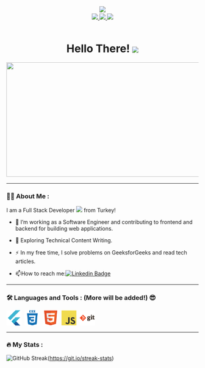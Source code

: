 <div id="header" align="center">
  <img src="https://media.giphy.com/media/iIqmM5tTjmpOB9mpbn/giphy.gif" width="250"/>
</div>

<div id="badges" align="center">
  <a href="https://twitter.com/berkebenbuyrun"> 
    <img src="https://img.shields.io/badge/Twitter-blue?logo=twitter&style=for-the-badge"/>
  </a>
  
  <a href="https://www.instagram.com/s.berke.b/"> 
    <img src="https://img.shields.io/badge/Instagram-purple?logo=instagram&logoColor=white&style=for-the-badge"/>
  </a>
  
  <a href="https://www.linkedin.com/in/berke-babao%C4%9Flu-b67711203/"> 
    <img src="https://img.shields.io/badge/LinkedIn-blue?logo=linkedin&logoColor=white&style=for-the-badge"/>
  </a>
  
</div>  
  
<div align="center"> 
  <img src="https://komarev.com/ghpvc/?username=your-github-Fahrenheit3&style=flat-square&color=blue" alt=""/>
</div>

<h1 align="center">
  Hello There!
  <img src="https://media.giphy.com/media/108JHWB1hruZnq/giphy.gif" width="90px" align="center"/>
</h1>

<div align="center">
  <img src="https://media.giphy.com/media/f3iwJFOVOwuy7K6FFw/giphy.gif" width="600" height="300"/>
</div>

---

### :man_technologist: About Me :

I am a Full Stack Developer <img src="https://media.giphy.com/media/WUlplcMpOCEmTGBtBW/giphy.gif" width="30"> from Turkey!

- :telescope: I’m working as a Software Engineer and contributing to frontend and backend for building web applications.

- :seedling: Exploring Technical Content Writing.

- :zap: In my free time, I solve problems on GeeksforGeeks and read tech articles.

- :mailbox:How to reach me:[![Linkedin Badge](https://img.shields.io/badge/--blue?style=flat&logo=Linkedin&logoColor=white)](https://www.linkedin.com/feed/) 

---

### :hammer_and_wrench: Languages and Tools :        (More will be added!) :sunglasses:

<div>
  <img src="https://github.com/devicons/devicon/blob/master/icons/flutter/flutter-original.svg" title="Flutter" alt="Flutter" width="40" height="40"/>&nbsp;
  <img src="https://github.com/devicons/devicon/blob/master/icons/css3/css3-plain-wordmark.svg"  title="CSS3" alt="CSS" width="40" height="40"/>&nbsp;
  <img src="https://github.com/devicons/devicon/blob/master/icons/html5/html5-original.svg" title="HTML5" alt="HTML" width="40" height="40"/>&nbsp;
  <img src="https://github.com/devicons/devicon/blob/master/icons/javascript/javascript-original.svg" title="JavaScript" alt="JavaScript" width="40" height="40"/>&nbsp;
  <img src="https://github.com/devicons/devicon/blob/master/icons/git/git-original-wordmark.svg" title="Git" **alt="Git" width="40" height="40"/>
</div>

---

### :fire: My Stats :
![GitHub Streak](http://github-readme-streak-stats.herokuapp.com?user=Fahrenheit3&theme=dark&background=0d1117)(https://git.io/streak-stats)

